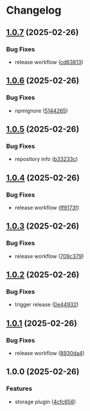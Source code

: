 # Changelog

## [1.0.7](https://github.com/storacha/elizaos-plugin/compare/v1.0.6...v1.0.7) (2025-02-26)


### Bug Fixes

* release workflow ([cd63813](https://github.com/storacha/elizaos-plugin/commit/cd638131841f0d87873fdb422c9bbac625731f7d))

## [1.0.6](https://github.com/storacha/elizaos-plugin/compare/v1.0.5...v1.0.6) (2025-02-26)


### Bug Fixes

* npmignore ([5144265](https://github.com/storacha/elizaos-plugin/commit/51442653fad1d2b9dd57c2c0340502a945f4632a))

## [1.0.5](https://github.com/storacha/elizaos-plugin/compare/v1.0.4...v1.0.5) (2025-02-26)


### Bug Fixes

* repository info ([b33233c](https://github.com/storacha/elizaos-plugin/commit/b33233cdd65838d796e692f77822f29e26146c68))

## [1.0.4](https://github.com/storacha/elizaos-plugin/compare/v1.0.3...v1.0.4) (2025-02-26)


### Bug Fixes

* release workflow ([ff9173f](https://github.com/storacha/elizaos-plugin/commit/ff9173ff68f8522cd92fae87757369287c1824fa))

## [1.0.3](https://github.com/storacha/elizaos-plugin/compare/v1.0.2...v1.0.3) (2025-02-26)


### Bug Fixes

* release workflow ([709c379](https://github.com/storacha/elizaos-plugin/commit/709c3798beac4c9cecd7f048d2f7d36c4bfae8bf))

## [1.0.2](https://github.com/storacha/elizaos-plugin/compare/v1.0.1...v1.0.2) (2025-02-26)


### Bug Fixes

* trigger release ([0e44932](https://github.com/storacha/elizaos-plugin/commit/0e449321f6a30974dee4e56d127ed74f706cb662))

## [1.0.1](https://github.com/storacha/elizaos-plugin/compare/v1.0.0...v1.0.1) (2025-02-26)


### Bug Fixes

* release workflow ([8930da4](https://github.com/storacha/elizaos-plugin/commit/8930da401e56f1c07a87b37da063c492c2656d18))

## 1.0.0 (2025-02-26)


### Features

* storage plugin ([4cfc658](https://github.com/storacha/elizaos-plugin/commit/4cfc658c121167dc84e749dbf73c337980ebfec0))
